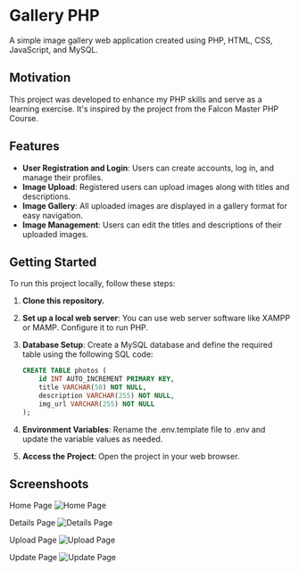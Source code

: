 # Gallery PHP

A simple image gallery web application created using PHP, HTML, CSS, JavaScript, and MySQL.

## Motivation

This project was developed to enhance my PHP skills and serve as a learning exercise. It's inspired by the project from the Falcon Master PHP Course.


## Features

- **User Registration and Login**: Users can create accounts, log in, and manage their profiles.
- **Image Upload**: Registered users can upload images along with titles and descriptions.
- **Image Gallery**: All uploaded images are displayed in a gallery format for easy navigation.
- **Image Management**: Users can edit the titles and descriptions of their uploaded images.

## Getting Started

To run this project locally, follow these steps:

1. **Clone this repository.**

2. **Set up a local web server**: You can use web server software like XAMPP or MAMP. Configure it to run PHP.

3. **Database Setup**: Create a MySQL database and define the required table using the following SQL code:

   ```sql
   CREATE TABLE photos (
       id INT AUTO_INCREMENT PRIMARY KEY,
       title VARCHAR(50) NOT NULL,
       description VARCHAR(255) NOT NULL,
       img_url VARCHAR(255) NOT NULL
   );
4. **Environment Variables**: Rename the .env.template file to .env and update the variable values as needed.

5. **Access the Project**: Open the project in your web browser.


## Screenshoots

Home Page
![Home Page](public/images/home-page.png)

Details Page
![Details Page](public/images/details-page.png)

Upload Page
![Upload Page](public/images/upload-page.png)

Update Page
![Update Page](public/images/update-page.png)
